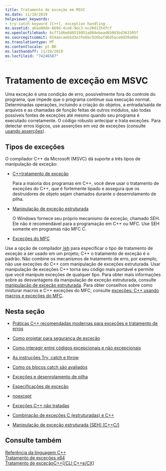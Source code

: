 ```yaml
---
title: Tratamento de exceção em MSVC
ms.date: 11/19/2019
helpviewer_keywords:
- try-catch keyword [C++], exception handling
ms.assetid: a6aa08de-669d-4ce8-9ec3-ec20d1354fcf
ms.openlocfilehash: 6cf71d6e6d0519951a084ebead65003bd363395f
ms.sourcegitcommit: 654aecaeb5d3e3fe6bc926bafd6d5ace0d20a80e
ms.translationtype: MT
ms.contentlocale: pt-BR
ms.lasthandoff: 11/20/2019
ms.locfileid: "74246587"
---
```

# <a name="exception-handling-in-msvc"></a>Tratamento de exceção em MSVC

Uma exceção é uma condição de erro, possivelmente fora do controle do programa, que impede que o programa continue sua execução normal. Determinadas operações, incluindo a criação do objetos, a entrada/saída de arquivos e as chamadas de função feitas de outros módulos, são todas possíveis fontes de exceções até mesmo quando seu programa é executado corretamente. O código robusto antecipar e trata exceções. Para detectar erros lógicos, use asserções em vez de exceções (consulte [usando asserções](/visualstudio/debugger/c-cpp-assertions)).

## <a name="kinds-of-exceptions"></a>Tipos de exceções

O compilador C++ da Microsoft (MSVC) dá suporte a três tipos de manipulação de exceção:

- [C++tratamento de exceção](errors-and-exception-handling-modern-cpp.md)

   Para a maioria dos programas em C++, você deve usar o tratamento de exceções do C++, que é fortemente tipado e assegura que os destruidores de objeto sejam chamados durante o desenrolamento de pilha.

- [Manipulação de exceção estruturada](structured-exception-handling-c-cpp.md)

   O Windows fornece seu próprio mecanismo de exceção, chamado SEH. Ele não é recomendável para a programação em C++ ou MFC. Use SEH somente em programas não MFC C.

- [Exceções do MFC](../mfc/exception-handling-in-mfc.md)

Use a opção de compilador [/eh](../build/reference/eh-exception-handling-model.md) para especificar o tipo de tratamento de exceção a ser usado em um projeto; C++ o tratamento de exceção é o padrão. Não combine os mecanismos de tratamento de erro, por exemplo, não use exceções do C++ com manipulação de exceções estruturada. Usar manipulação de exceções C++ torna seu código mais portável e permite que você manipule exceções de qualquer tipo. Para obter mais informações sobre as desvantagens da manipulação de exceção estruturada, consulte [manipulação de exceção estruturada](structured-exception-handling-c-cpp.md). Para obter conselhos sobre como misturar macros e C++ exceções do MFC, consulte [exceções: C++ usando macros e exceções do MFC](../mfc/exceptions-using-mfc-macros-and-cpp-exceptions.md).

## <a name="in-this-section"></a>Nesta seção

- [Práticas C++ recomendadas modernas para exceções e tratamento de erros](errors-and-exception-handling-modern-cpp.md)

- [Como projetar para segurança de exceção](how-to-design-for-exception-safety.md)

- [Como interagir entre códigos excepcionais e não excepcionais](how-to-interface-between-exceptional-and-non-exceptional-code.md)

- [As instruções Try, catch e throw](try-throw-and-catch-statements-cpp.md)

- [Como os blocos catch são avaliados](how-catch-blocks-are-evaluated-cpp.md)

- [Exceções e desenrolamento de pilha](exceptions-and-stack-unwinding-in-cpp.md)

- [Especificações de exceção](exception-specifications-throw-cpp.md)

- [noexcept](noexcept-cpp.md)

- [Exceções C++ não tratadas](unhandled-cpp-exceptions.md)

- [Combinação de exceções C (estruturadas) e C++](mixing-c-structured-and-cpp-exceptions.md)

- [Manipulação de exceção estruturada (SEH) (C++C/)](structured-exception-handling-c-cpp.md)

## <a name="see-also"></a>Consulte também

[Referência da linguagem C++](cpp-language-reference.md)</br>
[Tratamento de exceções x64](../build/exception-handling-x64.md)</br>
[Tratamento de exceçãoC++(/CLI C++e/CX)](../extensions/exception-handling-cpp-component-extensions.md)
